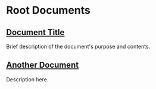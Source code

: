 # Root Documents

## [Document Title](./document.md)

Brief description of the document's purpose and contents.

## [Another Document](./another.md)

Description here.

